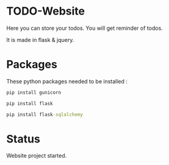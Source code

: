 # TODO-Website
<p>Here you can store your todos. You will get reminder of todos.</p>
<p>It is made in flask & jquery.</p>

# Packages
These python packages needed to be installed :
```cmd
pip install gunicorn
```
```cmd
pip install flask
```
```cmd
pip install flask-sqlalchemy
```

# Status
<p>Website project started.</p>